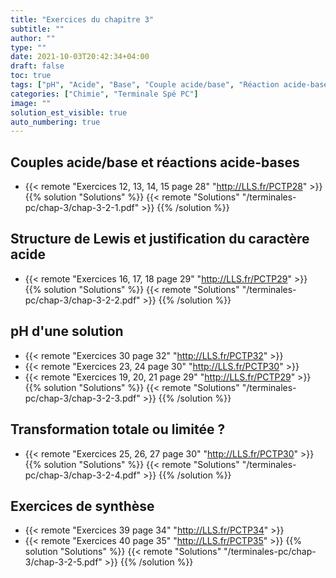 ```yaml
---
title: "Exercices du chapitre 3"
subtitle: ""
author: ""
type: ""
date: 2021-10-03T20:42:34+04:00
draft: false
toc: true
tags: ["pH", "Acide", "Base", "Couple acide/base", "Réaction acide-base", "Schéma de Lewis", "Électronégativité", "Polaire", "Polarisation"]
categories: ["Chimie", "Terminale Spé PC"]
image: ""
solution_est_visible: true
auto_numbering: true
---
```


## Couples acide/base et réactions acide-bases

- {{< remote "Exercices 12, 13, 14, 15 page 28" "http://LLS.fr/PCTP28" >}}
{{% solution "Solutions" %}}
{{< remote "Solutions" "/terminales-pc/chap-3/chap-3-2-1.pdf" >}}
{{% /solution %}}

## Structure de Lewis et justification du caractère acide

- {{< remote "Exercices 16, 17, 18 page 29" "http://LLS.fr/PCTP29" >}}
{{% solution "Solutions" %}}
{{< remote "Solutions" "/terminales-pc/chap-3/chap-3-2-2.pdf" >}}
{{% /solution %}}

## pH d'une solution

- {{< remote "Exercices 30 page 32" "http://LLS.fr/PCTP32" >}}
- {{< remote "Exercices 23, 24 page 30" "http://LLS.fr/PCTP30" >}}
- {{< remote "Exercices 19, 20, 21 page 29" "http://LLS.fr/PCTP29" >}}
{{% solution "Solutions" %}}
{{< remote "Solutions" "/terminales-pc/chap-3/chap-3-2-3.pdf" >}}
{{% /solution %}}

## Transformation totale ou limitée ?

- {{< remote "Exercices 25, 26, 27 page 30" "http://LLS.fr/PCTP30" >}}
{{% solution "Solutions" %}}
{{< remote "Solutions" "/terminales-pc/chap-3/chap-3-2-4.pdf" >}}
{{% /solution %}}

## Exercices de synthèse

- {{< remote "Exercices 39 page 34" "http://LLS.fr/PCTP34" >}}
- {{< remote "Exercices 40 page 35" "http://LLS.fr/PCTP35" >}}
{{% solution "Solutions" %}}
{{< remote "Solutions" "/terminales-pc/chap-3/chap-3-2-5.pdf" >}}
{{% /solution %}}
